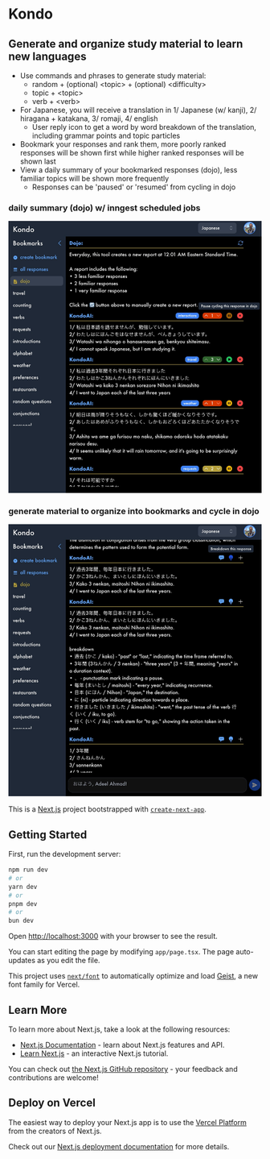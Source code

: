 # Kondo
## Generate and organize study material to learn new languages
- Use commands and phrases to generate study material: 
  - random + (optional) \<topic\> + (optional) \<difficulty\>
  - topic + \<topic\>
  - verb + \<verb\>
- For Japanese, you will receive a translation in 1/ Japanese (w/ kanji), 2/ hiragana + katakana, 3/ romaji, 4/ english
  - User reply icon to get a word by word breakdown of the translation, including grammar points and topic particles
- Bookmark your responses and rank them, more poorly ranked responses will be shown first while higher ranked responses will be shown last
- View a daily summary of your bookmarked responses (dojo), less familiar topics will be shown more frequently
  - Responses can be 'paused' or 'resumed' from cycling in dojo

### daily summary (dojo) w/ inngest scheduled jobs
![screenshot](/assets/kondo_dojo.jpeg)
### generate material to organize into bookmarks and cycle in dojo
![screenshot](/assets/kondo_chat.jpeg)


This is a [Next.js](https://nextjs.org) project bootstrapped with [`create-next-app`](https://nextjs.org/docs/app/api-reference/cli/create-next-app).

## Getting Started

First, run the development server:

```bash
npm run dev
# or
yarn dev
# or
pnpm dev
# or
bun dev
```


Open [http://localhost:3000](http://localhost:3000) with your browser to see the result.

You can start editing the page by modifying `app/page.tsx`. The page auto-updates as you edit the file.

This project uses [`next/font`](https://nextjs.org/docs/app/building-your-application/optimizing/fonts) to automatically optimize and load [Geist](https://vercel.com/font), a new font family for Vercel.

## Learn More

To learn more about Next.js, take a look at the following resources:

- [Next.js Documentation](https://nextjs.org/docs) - learn about Next.js features and API.
- [Learn Next.js](https://nextjs.org/learn) - an interactive Next.js tutorial.

You can check out [the Next.js GitHub repository](https://github.com/vercel/next.js) - your feedback and contributions are welcome!

## Deploy on Vercel

The easiest way to deploy your Next.js app is to use the [Vercel Platform](https://vercel.com/new?utm_medium=default-template&filter=next.js&utm_source=create-next-app&utm_campaign=create-next-app-readme) from the creators of Next.js.

Check out our [Next.js deployment documentation](https://nextjs.org/docs/app/building-your-application/deploying) for more details.

